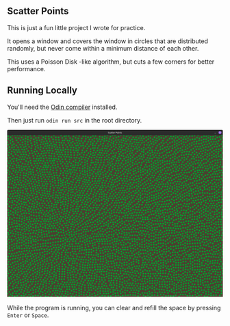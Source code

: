 ## Scatter Points

This is just a fun little project I wrote for practice.

It opens a window and covers the window in circles that are distributed randomly,
but never come within a minimum distance of each other.

This uses a Poisson Disk -like algorithm,
but cuts a few corners for better performance.

## Running Locally

You'll need the [Odin compiler](https://odin-lang.org/docs/install/) installed.

Then just run `odin run src` in the root directory.

![Rendered Scatter Points](./example/scatter.png)

While the program is running, you can clear and refill the space by pressing `Enter` or `Space`.
